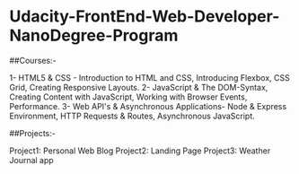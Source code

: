 # Udacity-FrontEnd-Web-Developer-NanoDegree-Program

##Courses:-

1- HTML5 & CSS - Introduction to HTML and CSS, Introducing Flexbox, CSS Grid, Creating Responsive Layouts.
2- JavaScript & The DOM-Syntax, Creating Content with JavaScript, Working with Browser Events, Performance.
3- Web API's & Asynchronous Applications- Node & Express Environment, HTTP Requests & Routes, Asynchronous JavaScript.


##Projects:-

Project1: Personal Web Blog
Project2: Landing Page
Project3: Weather Journal app

